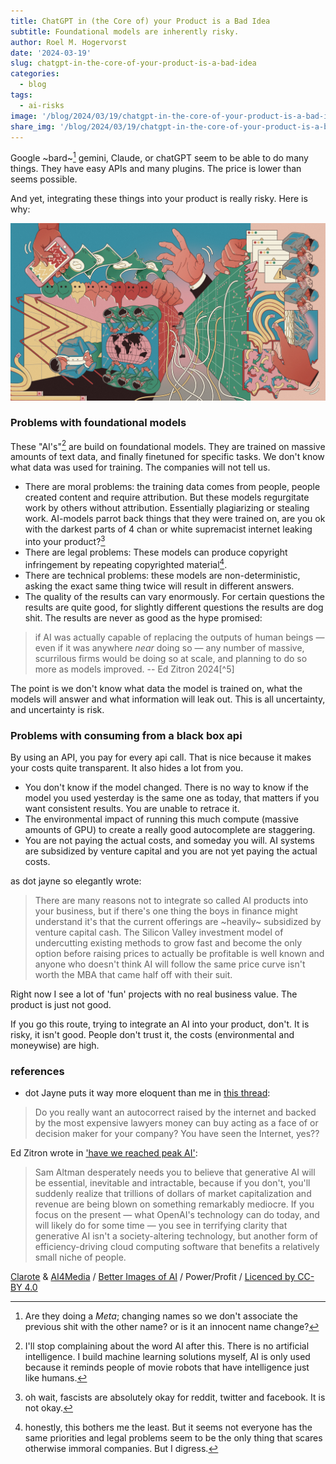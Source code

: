 ```yaml
---
title: ChatGPT in (the Core of) your Product is a Bad Idea
subtitle: Foundational models are inherently risky.
author: Roel M. Hogervorst
date: '2024-03-19'
slug: chatgpt-in-the-core-of-your-product-is-a-bad-idea
categories:
  - blog
tags:
  - ai-risks
image: '/blog/2024/03/19/chatgpt-in-the-core-of-your-product-is-a-bad-idea/Clarote-AI4MediaPower_Profit-1280x720.png'
share_img: '/blog/2024/03/19/chatgpt-in-the-core-of-your-product-is-a-bad-idea/Clarote-AI4MediaPower_Profit-1280x720.png'
---
```


<!-- content  -->

Google ~bard~[^2] gemini, Claude, or chatGPT seem to be able to do many things. 
They have easy APIs and many plugins. The price is lower than seems possible. 

And yet, integrating these things into your product is really risky.
Here is why:

![A brightly coloured illustration which can be viewed in any direction. It has many elements to it working together: men in suits around a table, someone in a data centre, big hands controlling the scenes and holding a phone, people in a production line. Motifs such as network diagrams and melting emojis are placed throughout the busy vignettes.](Clarote-AI4MediaPower_Profit-1280x720.png)

### Problems with foundational models
These "AI's"[^3] are build on foundational models. They are trained on massive amounts of text data, and finally finetuned for specific tasks. We don't know what data was used for training. The companies will not tell us. 

- There are moral problems: the training data comes from people, people created content and require attribution. But these models regurgitate work by others without attribution. Essentially plagiarizing or stealing work. AI-models parrot back things that they were trained on, are you ok with the darkest parts of 4 chan or white supremacist internet leaking into your product?[^4]
- There are legal problems: These models can produce copyright infringement by repeating copyrighted material[^1].
- There are technical problems: these models are non-deterministic, asking the exact same thing twice will result in different answers.
- The quality of the results can vary enormously. For certain questions the results are quite good, for slightly different questions the results are dog shit. The results are never as good as the hype promised:

> if AI was actually capable of replacing the outputs of human beings — even if it was anywhere *near* doing so — any number of massive, scurrilous firms would be doing so at scale, and planning to do so more as models improved.  -- Ed Zitron 2024[^5]

The point is we don't know what data the model is trained on, what the models will answer and what information will leak out. This is all uncertainty, and uncertainty is risk. 


### Problems with consuming from a black box api
By using an API, you pay for every api call. That is nice because it makes your costs quite transparent. It also hides a lot from you.

- You don't know if the model changed. There is no way to know if the model you used yesterday is the same one as today, that matters if you want consistent results. You are unable to retrace it.
- The environmental impact of running this much compute (massive amounts of GPU) to create a really good autocomplete are staggering.
- You are not paying the actual costs, and someday you will. AI systems are subsidized by venture capital and you are not yet paying the actual costs. 

as dot jayne so elegantly wrote:

> There are many reasons not to integrate so called AI products into your business, but if there's one thing the boys in finance might understand it's that the current offerings are ~heavily~ subsidized by venture capital cash. The Silicon Valley investment model of undercutting existing methods to grow fast and become the only option before raising prices to actually be profitable is well known and anyone who doesn't think AI will follow the same price curve isn't worth the MBA that came half off with their suit.


Right now I see a lot of 'fun' projects with no real business value. The product is just not good.

If you go this route, trying to integrate an AI into your product, don't. It is risky, it isn't good. People don't trust it, the costs (environmental and moneywise) are high. 




### references


[^1]: honestly, this bothers me the least. But it seems not everyone has the same priorities and legal problems seem to be the only thing that scares otherwise immoral companies. But I digress. 
[^2]: Are they doing a *Meta*; changing names so we don't associate the previous shit with the other name? or is it an innocent name change? 
[^3]: I'll stop complaining about the word AI after this. There is no artificial intelligence. I build machine learning solutions myself, AI is only used because it reminds people of movie robots that have intelligence just like humans.
[^4]: oh wait, fascists are absolutely okay for reddit, twitter and facebook. It is not okay. 


- dot Jayne puts it way more eloquent than me in [this thread](https://tech.lgbt/@dotjayne/112090049761641133):

> Do you really want an autocorrect raised by the internet and backed by the most expensive lawyers money can buy acting as a face of or decision maker for your company? You have seen the Internet, yes??

Ed Zitron wrote in ['have we reached peak AI'](https://www.wheresyoured.at/peakai/):

> Sam Altman desperately needs you to believe that generative AI will be essential, inevitable and intractable, because if you don't, you'll suddenly realize that trillions of dollars of market capitalization and revenue are being blown on something remarkably mediocre. If you focus on the present — what OpenAI's technology can do today, and will likely do for some time — you see in terrifying clarity that generative AI isn't a society-altering technology, but another form of efficiency-driving cloud computing software that benefits a relatively small niche of people.


<span><a href="www.clarote.net">Clarote</a> & <a href="https://www.ai4media.eu/">AI4Media</a> / <a href="https://www.betterimagesofai.org">Better Images of AI</a> / Power/Profit / <a href="https://creativecommons.org/licenses/by/4.0/">Licenced by CC-BY 4.0</a></span>
